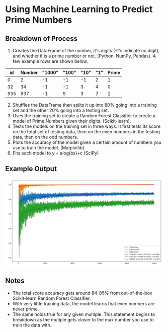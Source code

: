 # Using Machine Learning to Predict Prime Numbers


## Breakdown of Process
1. Creates the DataFrame of the number, it's digits (-1's indicate no digit), and whether it is a prime number or not. (Python, NumPy, Pandas). A few example rows are shown below.

id | Number | "1000" | "100" | "10" | "1" | Prime 
--- | --- | --- | --- | --- | --- | ---
0 | 2 | -1 | -1 | -1 | 2 | 1
32 | 34 | -1 | -1 | 3 | 4 | 0
935 | 937 | -1 | 9 | 3 | 7 | 1

2. Shuffles the DataFrame then splits it up into 80% going into a training set and the other 20% going into a testing set.
3. Uses the training set to create a Random Forest Classifier to create a model of Prime Numbers given their digits. (Scikit-learn).
4. Tests the models on the training set in three ways.  It first tests its score on the total set of testing data, then on the even numbers in the testing data, then on the odd numbers.  
5. Plots the accuracy of the model given a certain amount of numbers you use to train the model.  (Matplotlib).
6. Fits each model to y = alog(bx)+c (SciPy) 

## Example Output
<img src="example.JPG" width="1000px"/>

## Notes
* The total score accuracy gets around 84-85% from out-of-the-box Scikit-learn Random Forest Classifier.
* With very little training data, the model learns that even numbers are never prime.
* The same holds true for any given multiple.  This statement begins to breakdown as the mutiple gets closer to the max number you use to train the data with.  
